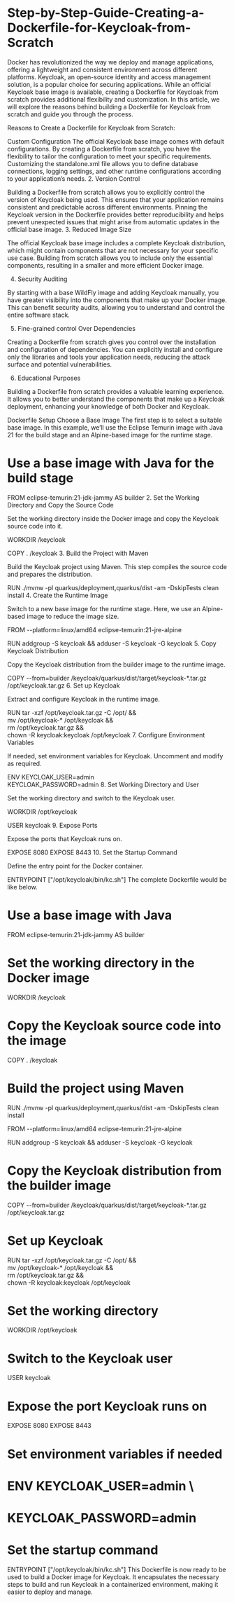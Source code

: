 # Step-by-Step-Guide-Creating-a-Dockerfile-for-Keycloak-from-Scratch

Docker has revolutionized the way we deploy and manage applications, offering a lightweight and consistent environment across different platforms. Keycloak, an open-source identity and access management solution, is a popular choice for securing applications. While an official Keycloak base image is available, creating a Dockerfile for Keycloak from scratch provides additional flexibility and customization. In this article, we will explore the reasons behind building a Dockerfile for Keycloak from scratch and guide you through the process.

Reasons to Create a Dockerfile for Keycloak from Scratch:

Custom Configuration
The official Keycloak base image comes with default configurations. By creating a Dockerfile from scratch, you have the flexibility to tailor the configuration to meet your specific requirements.
Customizing the standalone.xml file allows you to define database connections, logging settings, and other runtime configurations according to your application’s needs.
2. Version Control

Building a Dockerfile from scratch allows you to explicitly control the version of Keycloak being used. This ensures that your application remains consistent and predictable across different environments.
Pinning the Keycloak version in the Dockerfile provides better reproducibility and helps prevent unexpected issues that might arise from automatic updates in the official base image.
3. Reduced Image Size

The official Keycloak base image includes a complete Keycloak distribution, which might contain components that are not necessary for your specific use case. Building from scratch allows you to include only the essential components, resulting in a smaller and more efficient Docker image.

4. Security Auditing

By starting with a base WildFly image and adding Keycloak manually, you have greater visibility into the components that make up your Docker image. This can benefit security audits, allowing you to understand and control the entire software stack.

5. Fine-grained control Over Dependencies

Creating a Dockerfile from scratch gives you control over the installation and configuration of dependencies. You can explicitly install and configure only the libraries and tools your application needs, reducing the attack surface and potential vulnerabilities.

6. Educational Purposes

Building a Dockerfile from scratch provides a valuable learning experience. It allows you to better understand the components that make up a Keycloak deployment, enhancing your knowledge of both Docker and Keycloak.

Dockerfile Setup
Choose a Base Image
The first step is to select a suitable base image. In this example, we’ll use the Eclipse Temurin image with Java 21 for the build stage and an Alpine-based image for the runtime stage.

# Use a base image with Java for the build stage
FROM eclipse-temurin:21-jdk-jammy AS builder
2. Set the Working Directory and Copy the Source Code

Set the working directory inside the Docker image and copy the Keycloak source code into it.

WORKDIR /keycloak

COPY . /keycloak
3. Build the Project with Maven

Build the Keycloak project using Maven. This step compiles the source code and prepares the distribution.

RUN ./mvnw -pl quarkus/deployment,quarkus/dist -am -DskipTests clean install
4. Create the Runtime Image

Switch to a new base image for the runtime stage. Here, we use an Alpine-based image to reduce the image size.

FROM --platform=linux/amd64 eclipse-temurin:21-jre-alpine

RUN addgroup -S keycloak && adduser -S keycloak -G keycloak
5. Copy Keycloak Distribution

Copy the Keycloak distribution from the builder image to the runtime image.

COPY --from=builder /keycloak/quarkus/dist/target/keycloak-*.tar.gz /opt/keycloak.tar.gz
6. Set up Keycloak

Extract and configure Keycloak in the runtime image.

RUN tar -xzf /opt/keycloak.tar.gz -C /opt/ && \
    mv /opt/keycloak-* /opt/keycloak && \
    rm /opt/keycloak.tar.gz && \
    chown -R keycloak:keycloak /opt/keycloak
7. Configure Environment Variables

If needed, set environment variables for Keycloak. Uncomment and modify as required.

ENV KEYCLOAK_USER=admin \
    KEYCLOAK_PASSWORD=admin
8. Set Working Directory and User

Set the working directory and switch to the Keycloak user.

WORKDIR /opt/keycloak

USER keycloak
9. Expose Ports

Expose the ports that Keycloak runs on.

EXPOSE 8080
EXPOSE 8443
10. Set the Startup Command

Define the entry point for the Docker container.

ENTRYPOINT ["/opt/keycloak/bin/kc.sh"]
The complete Dockerfile would be like below.

# Use a base image with Java
FROM eclipse-temurin:21-jdk-jammy AS builder

# Set the working directory in the Docker image
WORKDIR /keycloak

# Copy the Keycloak source code into the image
COPY . /keycloak

# Build the project using Maven
RUN ./mvnw -pl quarkus/deployment,quarkus/dist -am -DskipTests clean install

FROM --platform=linux/amd64 eclipse-temurin:21-jre-alpine

RUN addgroup -S keycloak && adduser -S keycloak -G keycloak

# Copy the Keycloak distribution from the builder image
COPY --from=builder /keycloak/quarkus/dist/target/keycloak-*.tar.gz /opt/keycloak.tar.gz

# Set up Keycloak
RUN tar -xzf /opt/keycloak.tar.gz -C /opt/ && \
    mv /opt/keycloak-* /opt/keycloak && \
    rm /opt/keycloak.tar.gz && \
    chown -R keycloak:keycloak /opt/keycloak

# Set the working directory
WORKDIR /opt/keycloak

# Switch to the Keycloak user
USER keycloak

# Expose the port Keycloak runs on
EXPOSE 8080
EXPOSE 8443

# Set environment variables if needed
# ENV KEYCLOAK_USER=admin \
#     KEYCLOAK_PASSWORD=admin

# Set the startup command
ENTRYPOINT ["/opt/keycloak/bin/kc.sh"]
This Dockerfile is now ready to be used to build a Docker image for Keycloak. It encapsulates the necessary steps to build and run Keycloak in a containerized environment, making it easier to deploy and manage.
